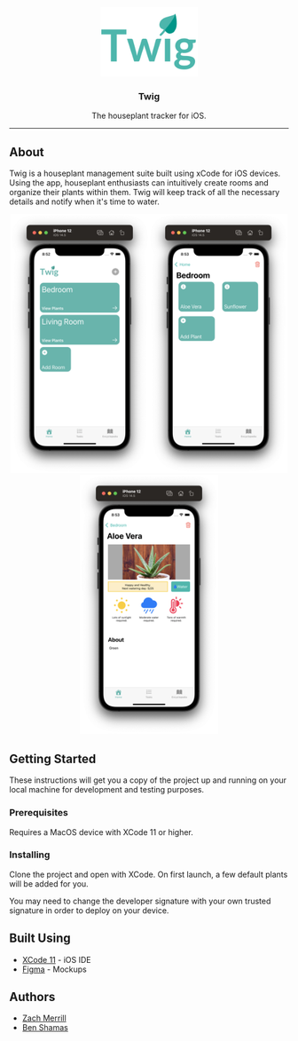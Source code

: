 <p align="center">
  <a href="" rel="noopener">
 <img width=175px height=125px src="./Twig/Assets.xcassets/Twig_Logo.imageset/Twig_Logo.png" alt="Project logo"></a>
</p>
<h3 align="center">Twig</h3>
<p align="center"> The houseplant tracker for iOS.
    <br> 
</p>

---

## About

Twig is a houseplant management suite built using xCode for iOS devices. Using the app, houseplant enthusiasts can intuitively create rooms and organize their plants within them. Twig will keep track of all the necessary details and notify when it's time to water. 

<p align="center"><img width="250" src=".github/Demo_Images/Home.png"><img width="250" src=".github/Demo_Images/Room.png"><img width="250" src=".github/Demo_Images/Plant.png"></p>

## Getting Started 

These instructions will get you a copy of the project up and running on your local machine for development and testing purposes.

### Prerequisites

Requires a MacOS device with XCode 11 or higher.

### Installing

Clone the project and open with XCode. On first launch, a few default plants will be added for you.

You may need to change the developer signature with your own trusted signature in order to deploy on your device.

## Built Using

- [XCode 11](https://developer.apple.com/xcode/) - iOS IDE
- [Figma](https://www.figma.com/) - Mockups

## Authors

- [Zach Merrill](https://github.com/zachmerrill)
- [Ben Shamas](https://github.com/bsham94)
